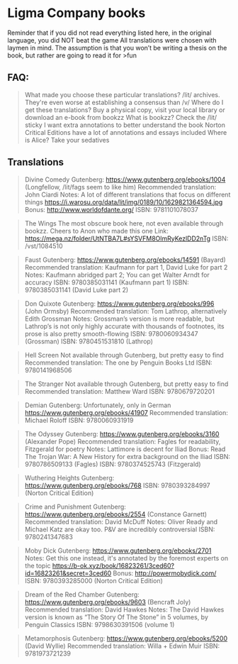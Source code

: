 # Ligma Company books

Reminder that if you did not read everything listed here, in the original language, you did NOT beat the game
All translations were chosen with laymen in mind. The assumption is that you won’t be writing a thesis on the book, but rather are going to read it for >fun

## FAQ:
>What made you choose these particular translations?
/lit/ archives. They're even worse at establishing a consensus than /v/
>Where do I get these translations?
Buy a physical copy, visit your local library or download an e-book from bookzz
>What is bookzz?
Check the /lit/ sticky
>I want extra annotations to better understand the book
Norton Critical Editions have a lot of annotations and essays included
>Where is Alice?
Take your sedatives

## Translations
>Divine Comedy
Gutenberg: https://www.gutenberg.org/ebooks/1004 (Longfellow, /lit/fags seem to like him)
Recommended translation: John Ciardi
Notes: A lot of different translations that focus on different things https://i.warosu.org/data/lit/img/0189/10/1629821364594.jpg
Bonus: http://www.worldofdante.org/
ISBN: 9781101078037

>The Wings
The most obscure book here, not even available through bookzz. Cheers to Anon who made this one
Link: https://mega.nz/folder/UtNTBA7L#sYSVFM8OlmRyKezlDD2nTg
ISBN: /vst/1084510

>Faust
Gutenberg: https://www.gutenberg.org/ebooks/14591 (Bayard)
Recommended translation: Kaufmann for part 1, David Luke for part 2
Notes: Kaufmann abridged part 2; You can get Walter Arndt for accuracy
ISBN: 9780385031141 (Kaufmann part 1)
ISBN: 9780385031141 (David Luke part 2)

>Don Quixote
Gutenberg: https://www.gutenberg.org/ebooks/996 (John Ormsby)
Recommended translation: Tom Lathrop, alternatively Edith Grossman
Notes: Grossman’s version is more readable, but Lathrop’s is not only highly accurate with thousands of footnotes, its prose is also pretty smooth-flowing
ISBN: 9780060934347 (Grossman)
ISBN: 9780451531810 (Lathrop)

>Hell Screen
Not available through Gutenberg, but pretty easy to find
Recommended translation: The one by Penguin Books Ltd
ISBN: 9780141968506

>The Stranger
Not available through Gutenberg, but pretty easy to find
Recommended translation: Matthew Ward
ISBN: 9780679720201

>Demian
Gutenberg: Unfortunately, only in German https://www.gutenberg.org/ebooks/41907
Recommended translation: Michael Roloff
ISBN: 9780060931919

>The Odyssey
Gutenberg: https://www.gutenberg.org/ebooks/3160 (Alexander Pope)
Recommended translation: Fagles for readability, Fitzgerald for poetry
Notes: Lattimore is decent for Iliad
Bonus: Read The Trojan War: A New History for extra background on the Iliad
ISBN: 9780786509133 (Fagles)
ISBN: 9780374525743 (Fitzgerald)

>Wuthering Heights
Gutenberg: https://www.gutenberg.org/ebooks/768
ISBN: 9780393284997 (Norton Critical Edition)

>Crime and Punishment
Gutenberg: https://www.gutenberg.org/ebooks/2554 (Constance Garnett)
Recommended translation: David McDuff
Notes: Oliver Ready and Michael Katz are okay too. P&V are incredibly controversial
ISBN: 9780241347683 

>Moby Dick
Gutenberg: https://www.gutenberg.org/ebooks/2701
Notes: Get this one instead, it's annotated by the foremost experts on the topic https://b-ok.xyz/book/16823261/3ced60?id=16823261&secret=3ced60
Bonus: http://powermobydick.com/
ISBN: 9780393285000 (Norton Critical Edition)

>Dream of the Red Chamber
Gutenberg: https://www.gutenberg.org/ebooks/9603 (Bencraft Joly)
Recommended translation: David Hawkes
Notes: The David Hawkes version is known as “The Story Of The Stone” in 5 volumes, by Penguin Classics
ISBN: 9798630391506 (volume 1)

>Metamorphosis
Gutenberg: https://www.gutenberg.org/ebooks/5200 (David Wyllie)
Recommended translation: Willa + Edwin Muir
ISBN: 9781973721239